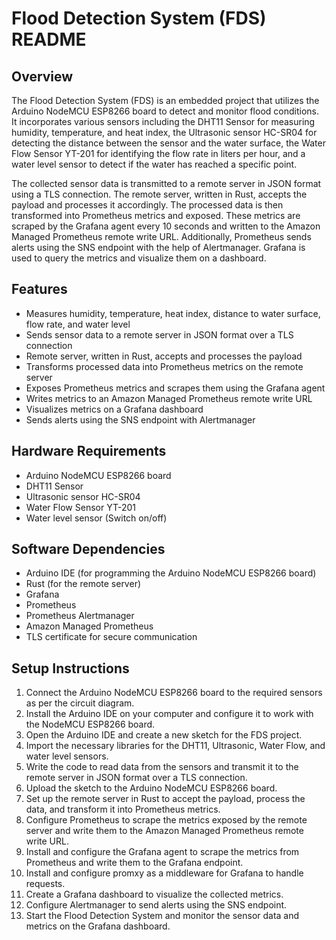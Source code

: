 # Flood Detection System (FDS) README

## Overview
The Flood Detection System (FDS) is an embedded project that utilizes the Arduino NodeMCU ESP8266 board to detect and monitor flood conditions. It incorporates various sensors including the DHT11 Sensor for measuring humidity, temperature, and heat index, the Ultrasonic sensor HC-SR04 for detecting the distance between the sensor and the water surface, the Water Flow Sensor YT-201 for identifying the flow rate in liters per hour, and a water level sensor to detect if the water has reached a specific point.

The collected sensor data is transmitted to a remote server in JSON format using a TLS connection. The remote server, written in Rust, accepts the payload and processes it accordingly. The processed data is then transformed into Prometheus metrics and exposed. These metrics are scraped by the Grafana agent every 10 seconds and written to the Amazon Managed Prometheus remote write URL. Additionally, Prometheus sends alerts using the SNS endpoint with the help of Alertmanager. Grafana is used to query the metrics and visualize them on a dashboard.

## Features
- Measures humidity, temperature, heat index, distance to water surface, flow rate, and water level
- Sends sensor data to a remote server in JSON format over a TLS connection
- Remote server, written in Rust, accepts and processes the payload
- Transforms processed data into Prometheus metrics on the remote server
- Exposes Prometheus metrics and scrapes them using the Grafana agent
- Writes metrics to an Amazon Managed Prometheus remote write URL
- Visualizes metrics on a Grafana dashboard
- Sends alerts using the SNS endpoint with Alertmanager

## Hardware Requirements
- Arduino NodeMCU ESP8266 board
- DHT11 Sensor
- Ultrasonic sensor HC-SR04
- Water Flow Sensor YT-201
- Water level sensor (Switch on/off)

## Software Dependencies
- Arduino IDE (for programming the Arduino NodeMCU ESP8266 board)
- Rust (for the remote server)
- Grafana
- Prometheus
- Prometheus Alertmanager
- Amazon Managed Prometheus
- TLS certificate for secure communication

## Setup Instructions
1. Connect the Arduino NodeMCU ESP8266 board to the required sensors as per the circuit diagram.
2. Install the Arduino IDE on your computer and configure it to work with the NodeMCU ESP8266 board.
3. Open the Arduino IDE and create a new sketch for the FDS project.
4. Import the necessary libraries for the DHT11, Ultrasonic, Water Flow, and water level sensors.
5. Write the code to read data from the sensors and transmit it to the remote server in JSON format over a TLS connection.
6. Upload the sketch to the Arduino NodeMCU ESP8266 board.
7. Set up the remote server in Rust to accept the payload, process the data, and transform it into Prometheus metrics.
8. Configure Prometheus to scrape the metrics exposed by the remote server and write them to the Amazon Managed Prometheus remote write URL.
9. Install and configure the Grafana agent to scrape the metrics from Prometheus and write them to the Grafana endpoint.
10. Install and configure promxy as a middleware for Grafana to handle requests.
11. Create a Grafana dashboard to visualize the collected metrics.
12. Configure Alertmanager to send alerts using the SNS endpoint.
13. Start the Flood Detection System and monitor the sensor data and metrics on the Grafana dashboard.


